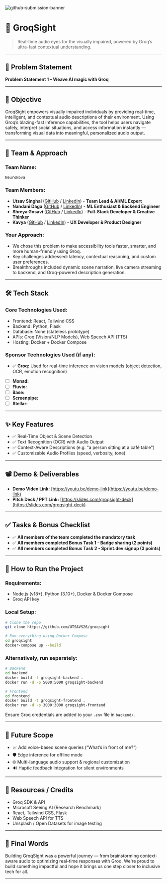 ![github-submission-banner](https://github.com/user-attachments/assets/a1493b84-e4e2-456e-a791-ce35ee2bcf2f)

# 🚀 GroqSight

> Real-time audio eyes for the visually impaired, powered by Groq’s ultra-fast contextual understanding.

---

## 📌 Problem Statement

**Problem Statement 1 – Weave AI magic with Groq**

---

## 🎯 Objective

GroqSight empowers visually impaired individuals by providing real-time, intelligent, and contextual audio descriptions of their environment. Using Groq’s blazing-fast inference capabilities, the tool helps users navigate safely, interpret social situations, and access information instantly — transforming visual data into meaningful, personalized audio output.

---

## 🧠 Team & Approach

### Team Name:  
`NeuroNova`

### Team Members:  
- **Utsav Singhal** ([GitHub](https://github.com/UTSAVS26) / [LinkedIn](https://linkedin.com/in/utsavsinghal2604)) - **Team Lead & AI/ML Expert**  
- **Nandani Daga** ([GitHub](https://github.com/) / [LinkedIn](https://linkedin.com/in/)) - **ML Enthusiast & Backend Engineer**  
- **Shreya Gosavi** ([GitHub](https://github.com/Shreyagosavi811) / [LinkedIn](https://www.linkedin.com/in/shreya-gosavi-297485299/)) - **Full-Stack Developer & Creative Thinker**  
- **Kavya** ([GitHub](https://github.com/) / [LinkedIn](https://linkedin.com/in/)) - **UX Developer & Product Designer**

### Your Approach:  
- We chose this problem to make accessibility tools faster, smarter, and more human-friendly using Groq.  
- Key challenges addressed: latency, contextual reasoning, and custom user preferences.  
- Breakthroughs included dynamic scene narration, live camera streaming to backend, and Groq-powered description generation.

---

## 🛠️ Tech Stack

### Core Technologies Used:
- Frontend: React, Tailwind CSS
- Backend: Python, Flask
- Database: None (stateless prototype)
- APIs: Groq (Vision/NLP Models), Web Speech API (TTS)
- Hosting: Docker + Docker Compose

### Sponsor Technologies Used (if any):
- ✅ **Groq:** Used for real-time inference on vision models (object detection, OCR, emotion recognition)  
- [ ] **Monad:**  
- [ ] **Fluvio:**  
- [ ] **Base:**  
- [ ] **Screenpipe:**  
- [ ] **Stellar:**  

---

## ✨ Key Features

- ✅ Real-Time Object & Scene Detection  
- ✅ Text Recognition (OCR) with Audio Output  
- ✅ Context-Aware Descriptions (e.g. "a person sitting at a café table")  
- ✅ Customizable Audio Profiles (speed, verbosity, tone)  

---

## 📽️ Demo & Deliverables

- **Demo Video Link:** [https://youtu.be/demo-link](https://youtu.be/demo-link)  
- **Pitch Deck / PPT Link:** [https://slides.com/groqsight-deck](https://slides.com/groqsight-deck)  

---

## ✅ Tasks & Bonus Checklist

- ✅ **All members of the team completed the mandatory task**  
- ✅ **All members completed Bonus Task 1 - Badge sharing (2 points)**  
- ✅ **All members completed Bonus Task 2 - Sprint.dev signup (3 points)**  

---

## 🧪 How to Run the Project

### Requirements:
- Node.js (v18+), Python (3.10+), Docker & Docker Compose
- Groq API key

### Local Setup:
```bash
# Clone the repo
git clone https://github.com/UTSAVS26/groqsight

# Run everything using Docker Compose
cd groqsight
docker-compose up --build
```

### Alternatively, run separately:
```bash
# Backend
cd backend
docker build -t groqsight-backend . 
docker run -d -p 5000:5000 groqsight-backend

# Frontend
cd frontend
docker build -t groqsight-frontend . 
docker run -d -p 3000:3000 groqsight-frontend
```

Ensure Groq credentials are added to your `.env` file in `backend/`.

---

## 🧬 Future Scope

- 📈 Add voice-based scene queries (“What’s in front of me?”)  
- 🛡️ Edge inference for offline mode  
- 🌐 Multi-language audio support & regional customization  
- 🔊 Haptic feedback integration for silent environments  

---

## 📎 Resources / Credits

- Groq SDK & API  
- Microsoft Seeing AI (Research Benchmark)  
- React, Tailwind CSS, Flask  
- Web Speech API for TTS  
- Unsplash / Open Datasets for image testing  

---

## 🏁 Final Words

Building GroqSight was a powerful journey — from brainstorming context-aware audio to optimizing real-time responses with Groq. We're proud to build something impactful and hope it brings us one step closer to inclusive tech for all.

---